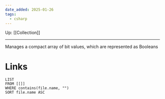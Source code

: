 ```yaml
---
date_added: 2025-01-26
tags:
  - csharp
---
```

Up: [[Collection]]
___
 Manages a compact array of bit values, which are represented as Booleans
# Links
```dataview
LIST
FROM [[]]
WHERE contains(file.name, "")
SORT file.name ASC
```
